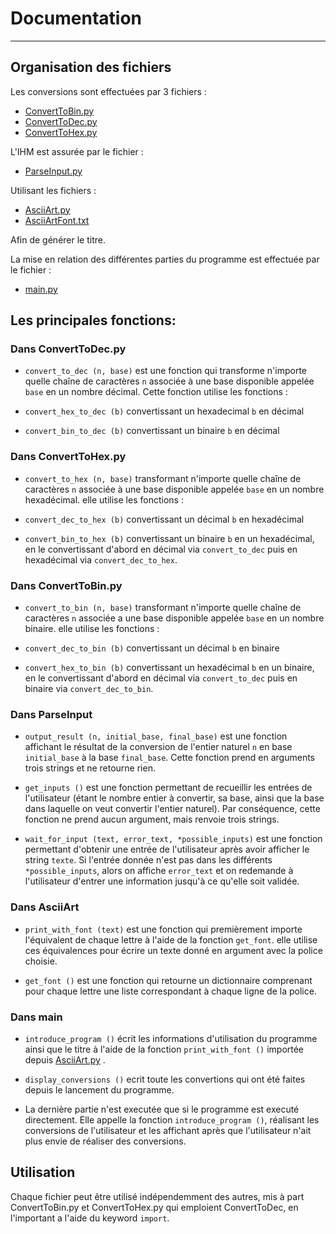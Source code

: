 # Documentation
---
## Organisation des fichiers

Les conversions sont effectuées par 3 fichiers : 
- [ConvertToBin.py](../ConvertToBin.py)
- [ConvertToDec.py](../ConvertToDec.py)
- [ConvertToHex.py](../ConvertToHex.py)

L'IHM est assurée par le fichier :
- [ParseInput.py](../ParseInput.py)

Utilisant les fichiers :

- [AsciiArt.py](../AsciiArt.py)
- [AsciiArtFont.txt](../AsciiArtFont.txt)

Afin de générer le titre.

La mise en relation des différentes parties du programme est effectuée par le fichier :

- [main.py](../main.py)

## Les principales fonctions:

### Dans ConvertToDec.py

- `convert_to_dec (n, base)` est une fonction qui transforme n'importe quelle chaîne de caractères `n` associée à une base disponible appelée `base` en un nombre décimal.
Cette fonction utilise les fonctions :

- `convert_hex_to_dec (b)` convertissant un hexadecimal `b` en décimal

- `convert_bin_to_dec (b)` convertissant un binaire `b` en décimal

### Dans ConvertToHex.py

- `convert_to_hex (n, base)` transformant n'importe quelle chaîne de caractères `n` associée à une base disponible appelée `base` en un nombre hexadécimal.
elle utilise les fonctions :

- `convert_dec_to_hex (b)` convertissant un décimal `b` en hexadécimal

- `convert_bin_to_hex (b)` convertissant un binaire `b` en un hexadécimal, en le convertissant d'abord en décimal via `convert_to_dec` puis en hexadécimal via `convert_dec_to_hex`.

### Dans ConvertToBin.py

- `convert_to_bin (n, base)` transformant n'importe quelle chaîne de caractères `n` associée a une base disponible appelée `base` en un nombre binaire.
elle utilise les fonctions :

- `convert_dec_to_bin (b)` convertissant un décimal `b` en binaire

- `convert_hex_to_bin (b)` convertissant un hexadécimal `b` en un binaire, en le convertissant d'abord en décimal via `convert_to_dec` puis en binaire via `convert_dec_to_bin`.

### Dans ParseInput

- `output_result (n, initial_base, final_base)` est une fonction affichant le résultat de la conversion de l'entier naturel `n` en base `initial_base` à la base `final_base`. Cette fonction prend en arguments trois strings et ne retourne rien.

- `get_inputs ()` est une fonction permettant de recueillir les entrées de l'utilisateur (étant le nombre entier à convertir, sa base, ainsi que la base dans laquelle on veut convertir l'entier naturel). Par conséquence, cette fonction ne prend aucun argument, mais renvoie trois strings.

- `wait_for_input (text, error_text, *possible_inputs)` est une fonction permettant d'obtenir une entrée de l'utilisateur après avoir afficher le string `texte`. Si l'entrée donnée n'est pas dans les différents `*possible_inputs`, alors on affiche `error_text` et on redemande à l'utilisateur d'entrer une information jusqu'à ce qu'elle soit validée.

### Dans AsciiArt

- `print_with_font (text)` est une fonction qui premièrement importe l'équivalent de chaque lettre à l'aide de la fonction `get_font`. elle utilise ces équivalences pour écrire un texte donné en argument avec la police choisie.

- `get_font ()` est une fonction qui retourne un dictionnaire comprenant pour chaque lettre une liste correspondant à chaque ligne de la police.

### Dans main

- `introduce_program ()` écrit les informations d'utilisation du programme ainsi que le titre à l'aide de la fonction `print_with_font ()` importée depuis [AsciiArt.py](../AsciiArt.py) .

- `display_conversions ()` ecrit toute les convertions qui ont été faites depuis le lancement du programme.

 - La dernière partie n'est executée que si le programme est executé directement. Elle appelle la fonction `introduce_program ()`, réalisant les conversions de l'utilisateur et les affichant après que l'utilisateur n'ait plus envie de réaliser des conversions. 

## Utilisation

Chaque fichier peut être utilisé indépendemment des autres, mis à part ConvertToBin.py et ConvertToHex.py qui emploient ConvertToDec, en l'important a l'aide du keyword `import`.
